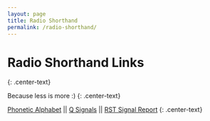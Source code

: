 ```yaml
---
layout: page
title: Radio Shorthand
permalink: /radio-shorthand/
---
```


# Radio Shorthand Links
{: .center-text}

Because less is more :)
{: .center-text}

[Phonetic Alphabet](./phonetic-alphabet) || [Q Signals](./q-signals) || [RST Signal Report](./rst)
{: .center-text}
